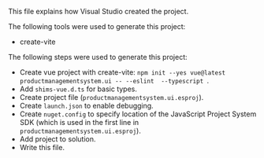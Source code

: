 This file explains how Visual Studio created the project.

The following tools were used to generate this project:
- create-vite

The following steps were used to generate this project:
- Create vue project with create-vite: `npm init --yes vue@latest productmanagementsystem.ui -- --eslint  --typescript `.
- Add `shims-vue.d.ts` for basic types.
- Create project file (`productmanagementsystem.ui.esproj`).
- Create `launch.json` to enable debugging.
- Create `nuget.config` to specify location of the JavaScript Project System SDK (which is used in the first line in `productmanagementsystem.ui.esproj`).
- Add project to solution.
- Write this file.
